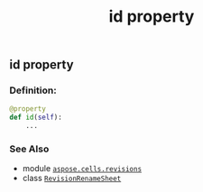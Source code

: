 ﻿---
title: id property
second_title: Aspose.Cells for Python via .NET API References
description: 
type: docs
weight: 30
url: /aspose.cells.revisions/revisionrenamesheet/id/
is_root: false
---

## id property

### Definition:
```python
@property
def id(self):
    ...
```

### See Also
* module [`aspose.cells.revisions`](../../)
* class [`RevisionRenameSheet`](/cells/python-net/aspose.cells.revisions/revisionrenamesheet)
